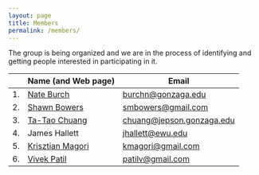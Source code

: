 ```yaml
---
layout: page
title: Members
permalink: /members/
---
```


The group is being organized and we are in the process of identifying and getting people interested in participating in it.

|   |Name (and Web page)               |Email    |
----|-------------------|------------|
|1.  |[Nate Burch](http://web02.gonzaga.edu/faculty/burchn/index.html)        | burchn@gonzaga.edu  |
|2.  |[Shawn Bowers](http://www.cs.gonzaga.edu/~bowers/)      | smbowers@gmail.com  |
|3.  |[Ta-Tao Chuang](http://www.gonzaga.edu/academics/colleges+and+schools/School+of+Business+Administration/Faculty/BMIS/Chuang.asp)     | chuang@jepson.gonzaga.edu  |
|4.  |James Hallett     | jhallett@ewu.edu  |
|5.  |[Krisztian Magori](http://kmagori.weebly.com)  | kmagori@gmail.com  |
|6.  |[Vivek Patil](http://patilv.github.io)       | patilv@gmail.com   | 
